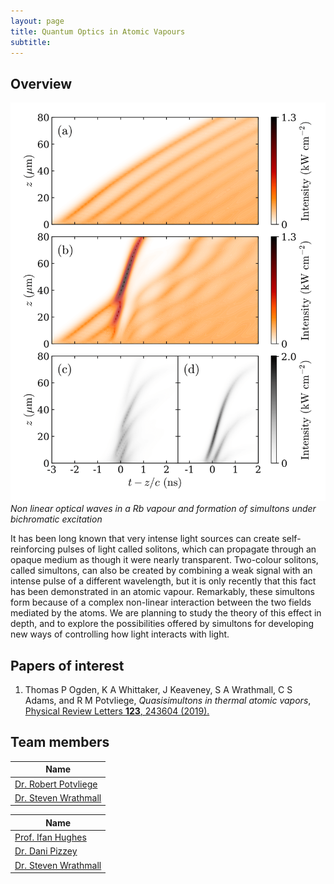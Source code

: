 ```yaml
---
layout: page
title: Quantum Optics in Atomic Vapours
subtitle:
---
```

## Overview

![](optics/img/46state_08_pulse_02kW_composite-eps-converted-to-1.png) <br>
*Non linear optical waves in a Rb vapour and formation of simultons under bichromatic excitation*

It has been long known that very intense light sources can create self-reinforcing pulses of light called solitons, which can propagate through an opaque medium as though it were nearly transparent. Two-colour solitons, called simultons, can also be created by combining a weak signal with an intense pulse of a different wavelength, but it is only recently that this fact has been demonstrated in an atomic vapour. Remarkably, these simultons form because of a complex non-linear interaction between the two fields mediated by the atoms. We are planning to study the theory of this effect in depth, and to explore the possibilities offered by simultons for developing new ways of controlling how light interacts with light.



## Papers of interest
1. Thomas P Ogden, K A Whittaker, J Keaveney, S A Wrathmall, C S Adams, and R M Potvliege, *Quasisimultons in thermal atomic vapors*,
[Physical Review Letters **123**, 243604 (2019).](https://doi.org/10.1103/PhysRevLett.123.243604)

## Team members
|**Name**|
|--------|
|[Dr. Robert Potvliege](https://www.durham.ac.uk/staff/r-m-potvliege/)|
|[Dr. Steven Wrathmall](https://www.durham.ac.uk/staff/s-a-wrathmall/)|

|**Name**|
|--------|
|[Prof. Ifan Hughes](https://www.durham.ac.uk/staff/i-g-hughes/)|
|[Dr. Dani Pizzey](https://www.durham.ac.uk/staff/danielle-boddy/)|
|[Dr. Steven Wrathmall](https://www.durham.ac.uk/staff/s-a-wrathmall/)|
